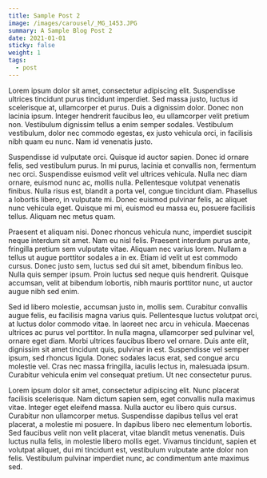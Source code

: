 ```yaml
---
title: Sample Post 2
image: /images/carousel/_MG_1453.JPG
summary: A Sample Blog Post 2
date: 2021-01-01
sticky: false
weight: 1
tags:
  - post
---
```


Lorem ipsum dolor sit amet, consectetur adipiscing elit. Suspendisse ultrices tincidunt purus tincidunt imperdiet. Sed massa justo, luctus id scelerisque at, ullamcorper et purus. Duis a dignissim dolor. Donec non lacinia ipsum. Integer hendrerit faucibus leo, eu ullamcorper velit pretium non. Vestibulum dignissim tellus a enim semper sodales. Vestibulum vestibulum, dolor nec commodo egestas, ex justo vehicula orci, in facilisis nibh quam eu nunc. Nam id venenatis justo.

Suspendisse id vulputate orci. Quisque id auctor sapien. Donec id ornare felis, sed vestibulum purus. In mi purus, lacinia et convallis non, fermentum nec orci. Suspendisse euismod velit vel ultrices vehicula. Nulla nec diam ornare, euismod nunc ac, mollis nulla. Pellentesque volutpat venenatis finibus. Nulla risus est, blandit a porta vel, congue tincidunt diam. Phasellus a lobortis libero, in vulputate mi. Donec euismod pulvinar felis, ac aliquet nunc vehicula eget. Quisque mi mi, euismod eu massa eu, posuere facilisis tellus. Aliquam nec metus quam.

Praesent et aliquam nisi. Donec rhoncus vehicula nunc, imperdiet suscipit neque interdum sit amet. Nam eu nisl felis. Praesent interdum purus ante, fringilla pretium sem vulputate vitae. Aliquam nec varius lorem. Nullam a tellus ut augue porttitor sodales a in ex. Etiam id velit ut est commodo cursus. Donec justo sem, luctus sed dui sit amet, bibendum finibus leo. Nulla quis semper ipsum. Proin luctus sed neque quis hendrerit. Quisque accumsan, velit at bibendum lobortis, nibh mauris porttitor nunc, ut auctor augue nibh sed enim.

Sed id libero molestie, accumsan justo in, mollis sem. Curabitur convallis augue felis, eu facilisis magna varius quis. Pellentesque luctus volutpat orci, at luctus dolor commodo vitae. In laoreet nec arcu in vehicula. Maecenas ultrices ac purus vel porttitor. In nulla magna, ullamcorper sed pulvinar vel, ornare eget diam. Morbi ultrices faucibus libero vel ornare. Duis ante elit, dignissim sit amet tincidunt quis, pulvinar in est. Suspendisse vel semper ipsum, sed rhoncus ligula. Donec sodales lacus erat, sed congue arcu molestie vel. Cras nec massa fringilla, iaculis lectus in, malesuada ipsum. Curabitur vehicula enim vel consequat pretium. Ut nec consectetur purus.

Lorem ipsum dolor sit amet, consectetur adipiscing elit. Nunc placerat facilisis scelerisque. Nam dictum sapien sem, eget convallis nulla maximus vitae. Integer eget eleifend massa. Nulla auctor eu libero quis cursus. Curabitur non ullamcorper metus. Suspendisse dapibus tellus vel erat placerat, a molestie mi posuere. In dapibus libero nec elementum lobortis. Sed faucibus velit non velit placerat, vitae blandit metus venenatis. Duis luctus nulla felis, in molestie libero mollis eget. Vivamus tincidunt, sapien et volutpat aliquet, dui mi tincidunt est, vestibulum vulputate ante dolor non felis. Vestibulum pulvinar imperdiet nunc, ac condimentum ante maximus sed.

